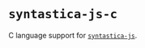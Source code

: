 # `syntastica-js-c`

C language support for [`syntastica-js`](https://www.npmjs.com/package/@syntastica/core).
